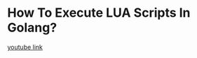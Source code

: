 # How To Execute LUA Scripts In Golang?
[youtube link](https://www.youtube.com/watch?v=fCEdhSpOFP4&list=PL0xRBLFXXsP7-0IVCmoo2FEWBrQzfH2l8&index=12)